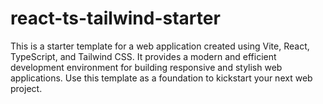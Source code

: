 # react-ts-tailwind-starter
This is a starter template for a web application created using Vite, React, TypeScript, and Tailwind CSS. It provides a modern and efficient development environment for building responsive and stylish web applications. Use this template as a foundation to kickstart your next web project.
